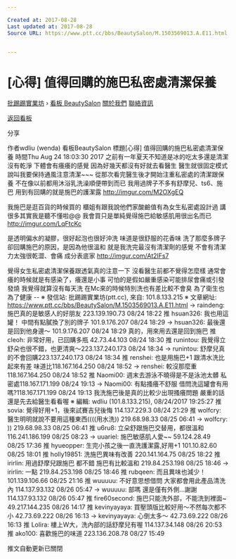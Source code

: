 ```yaml
---

Created at: 2017-08-28
Last updated at: 2017-08-28
Source URL: https://www.ptt.cc/bbs/BeautySalon/M.1503569013.A.E11.html


---
```


# [心得] 值得回購的施巴私密處清潔保養


[批踢踢實業坊](https://www.ptt.cc/) › [看板 BeautySalon](https://www.ptt.cc/bbs/BeautySalon/index.html) [關於我們](https://www.ptt.cc/about.html) [聯絡資訊](https://www.ptt.cc/contact.html)

[返回看板](https://www.ptt.cc/bbs/BeautySalon/index.html)

分享

作者wdliu (wenda)
看板BeautySalon
標題\[心得\] 值得回購的施巴私密處清潔保養
時間Thu Aug 24 18:03:30 2017
之前有一年夏天不知道是冰的吃太多還是清潔沒有乾淨 下體會有癢癢的感覺 因為好幾天都沒有好就去看醫生 醫生就很固定模式說叫我要保持通風注意清潔~~~ 從那次看完醫生後才開始注重私密處的清潔跟保養 不在像以前都用沐浴乳洗澡順便帶到而已 我用過牌子不多有舒摩兒、ts6、施巴 用到有回購的就是施巴的護潔露 <http://imgur.com/M2OXgEQ>

我施巴是逛百貨的時候買的 櫃姐有跟我說他們家酸鹼值有為女生私密處設計過 講很多其實我是聽不懂啦@@ 我會買只是單純覺得施巴給敏感肌用很出名而已 <http://imgur.com/LqFtcKc>

是透明偏水的凝膠，很好起泡也很好沖洗 味道是很舒服的花香味 洗了那麼多牌子卻回購施巴的原因，是因為他很溫和 就是我洗完最沒有清潔劑的感覺 不會有清潔力太強很乾澀、會痛 成分表底家 <http://imgur.com/At2lFs7>

覺得女生私密處清潔保養跟透氣真的注意一下 沒看醫生前都不覺得怎麼樣 通常會癢的時候就是有感染了，癢還是小事 可怕的是假如嚴重感染可能排尿會痛或引發發燒 我覺得就算沒有每天洗 在Mc來的時候特別洗也有差比較不會臭 為了衛生也為了健康 -- ※ 發信站: 批踢踢實業坊(ptt.cc), 來自: 101.8.133.215 ※ 文章網址: <https://www.ptt.cc/bbs/BeautySalon/M.1503569013.A.E11.html>
→ raindeng: 施巴真的是敏感人的好朋友 223.139.190.73 08/24 18:22
推 hsuan326: 我也用這罐！ 中間有點膩換了別的牌子 101.9.176.207 08/24 18:29
→ hsuan326: 最後還是回到他身邊～ 101.9.176.207 08/24 18:29
真的，用來用去還是回到施巴
推 cleoh: 非常好用，已回購多瓶 42.73.44.103 08/24 18:30
推 runintou: 我覺得立舒朵也很不錯，也更清爽～223.137.240.173 08/24 18:34
→ runintou: 舒摩兒真的不會回購223.137.240.173 08/24 18:34
推 renshei: 也是用施巴+1 跟清水洗比起來有差 味道比118.167.164.250 08/24 18:52
→ renshei: 較沒那麼重118.167.164.250 08/24 18:52
推 Naomi00: 週末去游泳不曉得是不是泳池太髒 私密處118.167.171.199 08/24 19:13
→ Naomi00: 有點搔癢不舒服 借問洗這罐會有用嗎?118.167.171.199 08/24 19:13
我洗施巴後是真的比較少出現搔癢問題 嚴重的話還是先去給醫生看看喔 ※ 編輯: wdliu (101.8.133.215), 08/24/2017 19:25:27
推 sovia: 覺得好用+1，後來試賽吉兒後悔 114.137.229.3 08/24 21:29
推 wolfcry: 醫生明明就說不要用這種東西((((用水洗)) 219.68.98.33 08/25 06:41
→ wolfcry: )) 219.68.98.33 08/25 06:41
推 u6ru8: 立朵舒跟施巴交替用，都很溫和116.241.186.199 08/25 08:23
→ uuariel: 施巴敏感肌人愛~~ 59.124.28.49 08/25 17:36
推 hyueopper: 生完小孩之後一直洗護潔露,好用+1 101.10.82.60 08/25 18:01
推 holly19851: 洗施巴異味有改善 220.141.164.75 08/25 18:22
推 irirlin: 用過舒摩兒跟施巴 都不錯 施巴有比較溫和 219.84.253.198 08/25 18:46
→ irirlin: 一點 219.84.253.198 08/25 18:46
推 rubqeen: 而且異味也減少！ 101.139.106.66 08/25 21:16
推 wuuuuu: 不好意思想借問 大家都會用此產品清洗內 114.137.93.132 08/26 05:47
→ wuuuuu: 部嗎 還是僅有外側...謝謝 114.137.93.132 08/26 05:47
推 fire60second: 施巴只能洗外部，不能洗到裡面~ 49.217.144.235 08/26 14:17
推 kevinyayaya: 買壓頭版比較好用～不然每次都不小 42.73.69.222 08/26 16:13
→ kevinyayaya: 心倒太多～ 42.73.69.222 08/26 16:13
推 Lolira: 樓上W大，洗內部的話舒摩兒有喔 114.137.34.148 08/26 20:53
推 ako100: 喜歡施巴的味道 223.136.208.78 08/27 15:49

推文自動更新已關閉

